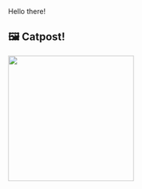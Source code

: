 Hello there!



## 🖼️ Catpost!

<sub>
    <img src="https://cdn2.thecatapi.com/images/6uKK2YhHm.jpg" height="256">
</sub>


